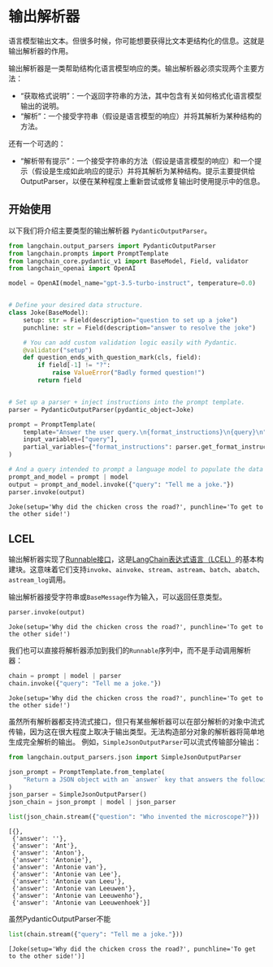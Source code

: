 # 输出解析器

语言模型输出文本。但很多时候，你可能想要获得比文本更结构化的信息。这就是输出解析器的作用。

输出解析器是一类帮助结构化语言模型响应的类。输出解析器必须实现两个主要方法：

- “获取格式说明”：一个返回字符串的方法，其中包含有关如何格式化语言模型输出的说明。
- “解析”：一个接受字符串（假设是语言模型的响应）并将其解析为某种结构的方法。

还有一个可选的：

- “解析带有提示”：一个接受字符串的方法（假设是语言模型的响应）和一个提示（假设是生成如此响应的提示）并将其解析为某种结构。提示主要提供给OutputParser，以便在某种程度上重新尝试或修复输出时使用提示中的信息。

## 开始使用

以下我们将介绍主要类型的输出解析器 `PydanticOutputParser`。

```python
from langchain.output_parsers import PydanticOutputParser
from langchain.prompts import PromptTemplate
from langchain_core.pydantic_v1 import BaseModel, Field, validator
from langchain_openai import OpenAI

model = OpenAI(model_name="gpt-3.5-turbo-instruct", temperature=0.0)


# Define your desired data structure.
class Joke(BaseModel):
    setup: str = Field(description="question to set up a joke")
    punchline: str = Field(description="answer to resolve the joke")

    # You can add custom validation logic easily with Pydantic.
    @validator("setup")
    def question_ends_with_question_mark(cls, field):
        if field[-1] != "?":
            raise ValueError("Badly formed question!")
        return field


# Set up a parser + inject instructions into the prompt template.
parser = PydanticOutputParser(pydantic_object=Joke)

prompt = PromptTemplate(
    template="Answer the user query.\n{format_instructions}\n{query}\n",
    input_variables=["query"],
    partial_variables={"format_instructions": parser.get_format_instructions()},
)

# And a query intended to prompt a language model to populate the data structure.
prompt_and_model = prompt | model
output = prompt_and_model.invoke({"query": "Tell me a joke."})
parser.invoke(output)
```



```text
Joke(setup='Why did the chicken cross the road?', punchline='To get to the other side!')
```



## LCEL

输出解析器实现了[Runnable接口](https://python.langchain.com/docs/expression_language/interface)，这是[LangChain表达式语言（LCEL）](https://python.langchain.com/docs/expression_language/)的基本构建块。这意味着它们支持`invoke`、`ainvoke`、`stream`、`astream`、`batch`、`abatch`、`astream_log`调用。

输出解析器接受字符串或`BaseMessage`作为输入，可以返回任意类型。

```python
parser.invoke(output)
```



```text
Joke(setup='Why did the chicken cross the road?', punchline='To get to the other side!')
```



我们也可以直接将解析器添加到我们的`Runnable`序列中，而不是手动调用解析器：

```python
chain = prompt | model | parser
chain.invoke({"query": "Tell me a joke."})
```



```text
Joke(setup='Why did the chicken cross the road?', punchline='To get to the other side!')
```



虽然所有解析器都支持流式接口，但只有某些解析器可以在部分解析的对象中流式传输，因为这在很大程度上取决于输出类型。无法构造部分对象的解析器将简单地生成完全解析的输出。
例如，`SimpleJsonOutputParser`可以流式传输部分输出：

```python
from langchain.output_parsers.json import SimpleJsonOutputParser

json_prompt = PromptTemplate.from_template(
    "Return a JSON object with an `answer` key that answers the following question: {question}"
)
json_parser = SimpleJsonOutputParser()
json_chain = json_prompt | model | json_parser
```



```python
list(json_chain.stream({"question": "Who invented the microscope?"}))
```



```text
[{},
 {'answer': ''},
 {'answer': 'Ant'},
 {'answer': 'Anton'},
 {'answer': 'Antonie'},
 {'answer': 'Antonie van'},
 {'answer': 'Antonie van Lee'},
 {'answer': 'Antonie van Leeu'},
 {'answer': 'Antonie van Leeuwen'},
 {'answer': 'Antonie van Leeuwenho'},
 {'answer': 'Antonie van Leeuwenhoek'}]
```



虽然PydanticOutputParser不能

```python
list(chain.stream({"query": "Tell me a joke."}))
```



```text
[Joke(setup='Why did the chicken cross the road?', punchline='To get to the other side!')]
```